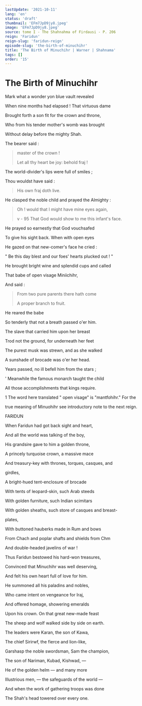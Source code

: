 ```yaml
---
lastUpdate: '2021-10-11'
lang: 'en'
status: 'draft'
thumbnail: 'EFm7JpD9jy8.jpeg'
image: 'EFm7JpD9jy8.jpeg'
source: tome I - The Shahnahma of Firdausi - P. 206
reign: 'Faridun'
reign-slug: 'faridun-reign'
episode-slug: 'the-birth-of-minuchihr'
title: 'The Birth of Minuchihr | Warner | Shahnama'
tags: []
order: '15'
---
```


<!-- LTeX: language=en -->

# The Birth of Minuchihr

Mark what a wonder yon blue vault revealed

When nine months had elapsed ! That virtuous dame

Brought forth a son fit for the crown and throne,

Who from his tender mother's womb was brought

Without delay before the mighty Shah.

The bearer said :

> master of the crown !
>
> Let all thy heart be joy: behold fraj !

The world-divider's lips were full of smiles ;

Thou wouldst have said :

> His own fraj doth live.

He clasped the noble child and prayed the Almighty :

> Oh ! would that I might have mine eyes again,
>
> v - 95 That God would show to me this infant's face.

He prayed so earnestly that God vouchsafed

To give his sight back. When with open eyes

He gazed on that new-comer's face he cried :

" Be this day blest and our foes' hearts plucked out ! "

He brought bright wine and splendid cups and called

That babe of open visage Miniichihr,

And said :

> From two pure parents there hath come
>
> A proper branch to fruit.

He reared the babe

So tenderly that not a breath passed o'er him.

The slave that carried him upon her breast

Trod not the ground, for underneath her feet

The purest musk was strewn, and as she walked

A sunshade of brocade was o'er her head.

Years passed, no ill befell him from the stars ;

' Meanwhile the famous monarch taught the child

All those accomplishments that kings require.

1 The word here translated " open visage" is "mantfohihr." For the

true meaning of Minuohihr see introductory note to the next reign.

FARlDUN

When Faridun had got back sight and heart,

And all the world was talking of the boy,

His grandsire gave to him a golden throne,

A princely turquoise crown, a massive mace

And treasury-key with thrones, torques, casques, and

girdles,

A bright-hued tent-enclosure of brocade

With tents of leopard-skin, such Arab steeds

With golden furniture, such Indian scimitars

With golden sheaths, such store of casques and breast-

plates,

With buttoned hauberks made in Rum and bows

From Chach and poplar shafts and shields from Chm

And double-headed javelins of war !

Thus Faridun bestowed his hard-won treasures,

Convinced that Minuchihr was well deserving,

And felt his own heart full of love for him.

He summoned all his paladins and nobles,

Who came intent on vengeance for Iraj,

And offered homage, showering emeralds

Upon his crown. On that great new-made feast

The sheep and wolf walked side by side on earth.

The leaders were Karan, the son of Kawa,

The chief Sirirwf, the fierce and lion-like,

Garshasp the noble swordsman, Sam the champion,

The son of Nariman, Kubad, Kishwad, —

He of the golden helm — and many more

Illustrious men, — the safeguards of the world —

And when the work of gathering troops was done

The Shah's head towered over every one.
